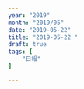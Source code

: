 ```yaml
---
year: "2019"
month: "2019/05"
date: "2019-05-22"
title: "2019-05-22 "
draft: true
tags: [
    "日報"
]

---
```


